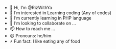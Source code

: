 - 👋 Hi, I’m @RizWithYa
- 👀 I’m interested in Learning coding (Any of codes)
- 🌱 I’m currently learning in PHP language
- 💞️ I’m looking to collaborate on ...
- 📫 How to reach me ...
- 😄 Pronouns: he/him
- ⚡ Fun fact: I like eating any of food

<!---
RizWithYa/RizWithYa is a ✨ special ✨ repository because its `README.md` (this file) appears on your GitHub profile.
You can click the Preview link to take a look at your changes.
--->
